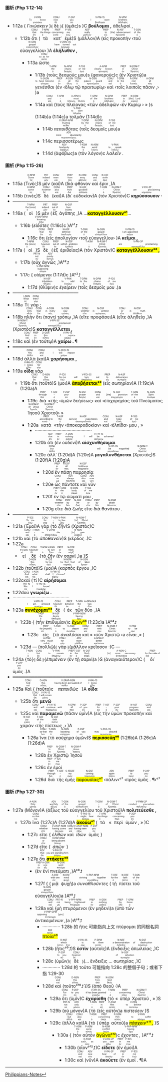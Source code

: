 #### 圖析 (Php 1:12-14)
- <rt>1:12a</rt> { <RUBY><ruby><ruby><em>Γινώσκειν</em><rt>γινώσκω</rt></ruby><rt>To know</rt></ruby><rt>V-PAN</rt></RUBY> }⦇ <RUBY><ruby><ruby>δὲ<rt>δέ</rt></ruby><rt>now</rt></ruby><rt>CONJ</rt></RUBY> ⦈{ (<RUBY><ruby><ruby>ὑμᾶς<rt>σύ</rt></ruby><rt>you</rt></ruby><rt>P-2AP</rt></RUBY>)s }C <RUBY><ruby><ruby><strong>βούλομαι ,</strong><rt>βούλομαι</rt></ruby><rt>I want</rt></ruby><rt>V-PNI-1S</rt></RUBY> <RUBY><ruby><ruby>ἀδελφοί ,<rt>ἀδελφός</rt></ruby><rt>brothers</rt></ruby><rt>N-VPM</rt></RUBY> 
	- <rt>1:12b</rt> <RUBY><ruby><ruby>ὅτι<rt>ὅτι</rt></ruby><rt>that</rt></ruby><rt>CONJ</rt></RUBY> (<RUBY><ruby><ruby>τὰ<rt>ὁ</rt></ruby><rt>the things</rt></ruby><rt>T-NPN</rt></RUBY> <RUBY><ruby><ruby>κατ᾽<rt>κατά</rt></ruby><rt>concerning</rt></ruby><rt>PREP</rt></RUBY> <RUBY><ruby><ruby>ἐμὲ<rt>ἐγώ</rt></ruby><rt>me</rt></ruby><rt>P-1AS</rt></RUBY>)S (<RUBY><ruby><ruby>μᾶλλον<rt>μᾶλλον</rt></ruby><rt>really</rt></ruby><rt>ADV</rt></RUBY>)A (<RUBY><ruby><ruby>εἰς<rt>εἰς</rt></ruby><rt>to</rt></ruby><rt>PREP</rt></RUBY> <RUBY><ruby><ruby>προκοπὴν<rt>προκοπή</rt></ruby><rt>[the] advancement</rt></ruby><rt>N-ASF</rt></RUBY> ‹<RUBY><ruby><ruby>τοῦ<rt>ὁ</rt></ruby><rt>of the</rt></ruby><rt>T-GSN</rt></RUBY> <RUBY><ruby><ruby>εὐαγγελίου<rt>εὐαγγέλιον</rt></ruby><rt>gospel</rt></ruby><rt>N-GSN</rt></RUBY>› )A <RUBY><ruby><ruby><strong>ἐλήλυθεν ,</strong><rt>ἔρχομαι</rt></ruby><rt>have turned out</rt></ruby><rt>V-2RAI-3S</rt></RUBY> 
		- <rt>1:13a</rt> <RUBY><ruby><ruby>ὥστε<rt>ὥστε</rt></ruby><rt>so as for</rt></ruby><rt>CONJ</rt></RUBY> 
			- <rt>1:13b</rt> (<RUBY><ruby><ruby>τοὺς<rt>ὁ</rt></ruby><rt>the</rt></ruby><rt>T-APM</rt></RUBY> <RUBY><ruby><ruby>δεσμούς<rt>δεσμός</rt></ruby><rt>chains</rt></ruby><rt>N-APM</rt></RUBY> <RUBY><ruby><ruby>μου<rt>ἐγώ</rt></ruby><rt>of me</rt></ruby><rt>P-1GS</rt></RUBY>)s (<RUBY><ruby><ruby>φανεροὺς<rt>φανερός</rt></ruby><rt>clearly known</rt></ruby><rt>A-APM</rt></RUBY>)c (<RUBY><ruby><ruby>ἐν<rt>ἐν</rt></ruby><rt>in</rt></ruby><rt>PREP</rt></RUBY> <RUBY><ruby><ruby>Χριστῷ<rt>Χριστός</rt></ruby><rt>Christ</rt></ruby><rt>N-DSM-T</rt></RUBY>)a <RUBY><ruby><ruby><em>γενέσθαι</em><rt>γίνομαι</rt></ruby><rt>to have become</rt></ruby><rt>V-2ADN</rt></RUBY> (<RUBY><ruby><ruby>ἐν<rt>ἐν</rt></ruby><rt>in</rt></ruby><rt>PREP</rt></RUBY> ‹<RUBY><ruby><ruby>ὅλῳ<rt>ὅλος</rt></ruby><rt>all</rt></ruby><rt>A-DSN</rt></RUBY> <RUBY><ruby><ruby>τῷ<rt>ὁ</rt></ruby><rt>the</rt></ruby><rt>T-DSN</rt></RUBY> <RUBY><ruby><ruby>πραιτωρίῳ<rt>πραιτώριον</rt></ruby><rt>palace guard</rt></ruby><rt>N-DSN</rt></RUBY>› <RUBY><ruby><ruby>καὶ<rt>καί</rt></ruby><rt>and</rt></ruby><rt>CONJ</rt></RUBY> ‹<RUBY><ruby><ruby>τοῖς<rt>ὁ</rt></ruby><rt>to the</rt></ruby><rt>T-DPM</rt></RUBY> <RUBY><ruby><ruby>λοιποῖς<rt>λοιπός</rt></ruby><rt>rest</rt></ruby><rt>A-DPM</rt></RUBY> <RUBY><ruby><ruby>πᾶσιν ,<rt>πᾶς</rt></ruby><rt>all</rt></ruby><rt>A-DPM</rt></RUBY>› )a
			- <rt>1:14a</rt> <RUBY><ruby><ruby>καὶ<rt>καί</rt></ruby><rt>and</rt></ruby><rt>CONJ</rt></RUBY> (<RUBY><ruby><ruby>τοὺς<rt>ὁ</rt></ruby><rt>-</rt></ruby><rt>T-APM</rt></RUBY> <RUBY><ruby><ruby>πλείονας<rt>πλείων, πλεῖον</rt></ruby><rt>most</rt></ruby><rt>A-APM-C</rt></RUBY> «<RUBY><ruby><ruby>τῶν<rt>ὁ</rt></ruby><rt>of the</rt></ruby><rt>T-GPM</rt></RUBY> <RUBY><ruby><ruby>ἀδελφῶν<rt>ἀδελφός</rt></ruby><rt>brothers</rt></ruby><rt>N-GPM</rt></RUBY> ‹<RUBY><ruby><ruby>ἐν<rt>ἐν</rt></ruby><rt>in</rt></ruby><rt>PREP</rt></RUBY> <RUBY><ruby><ruby>Κυρίῳ<rt>κύριος</rt></ruby><rt>[the] Lord</rt></ruby><rt>N-DSM</rt></RUBY> › » )s (<rt>1:14b</rt>)a (<rt>1:14c</rt>)a <RUBY><ruby><ruby><em>τολμᾶν</em><rt>τολμάω</rt></ruby><rt>to dare</rt></ruby><rt>V-PAN</rt></RUBY> (<rt>1:14d</rt>)c
				- <rt>1:14b</rt> <RUBY><ruby><ruby><em>πεποιθότας</em><rt>πείθω</rt></ruby><rt>trusting</rt></ruby><rt>V-2RAP-APM</rt></RUBY> (<RUBY><ruby><ruby>τοῖς<rt>ὁ</rt></ruby><rt>by the</rt></ruby><rt>T-DPM</rt></RUBY> <RUBY><ruby><ruby>δεσμοῖς<rt>δεσμός</rt></ruby><rt>chains</rt></ruby><rt>N-DPM</rt></RUBY> <RUBY><ruby><ruby>μου<rt>ἐγώ</rt></ruby><rt>of me</rt></ruby><rt>P-1GS</rt></RUBY>)a
				- <rt>1:14c</rt> <RUBY><ruby><ruby>περισσοτέρως<rt>περισσοτέρως</rt></ruby><rt>more abundantly</rt></ruby><rt>ADV</rt></RUBY>
				- <rt>1:14d</rt> (<RUBY><ruby><ruby>ἀφόβως<rt>ἀφόβως</rt></ruby><rt>fearlessly</rt></ruby><rt>ADV</rt></RUBY>)a (<RUBY><ruby><ruby>τὸν<rt>ὁ</rt></ruby><rt>the</rt></ruby><rt>T-ASM</rt></RUBY> <RUBY><ruby><ruby>λόγον<rt>λόγος</rt></ruby><rt>word</rt></ruby><rt>N-ASM</rt></RUBY>)c <RUBY><ruby><ruby><em>λαλεῖν .</em><rt>λαλέω</rt></ruby><rt>to speak</rt></ruby><rt>V-PAN</rt></RUBY>

#### 圖析 (Php 1:15-26)

- <rt>1:15a</rt> (<RUBY><ruby><ruby>Τινὲς<rt>τις</rt></ruby><rt>Some</rt></ruby><rt>X-NPM</rt></RUBY>)S <RUBY><ruby><ruby>μὲν<rt>μέν</rt></ruby><rt>indeed</rt></ruby><rt>PRT</rt></RUBY> (<RUBY><ruby><ruby>καὶ<rt>καί</rt></ruby><rt>even</rt></ruby><rt>CONJ</rt></RUBY>)A (<RUBY><ruby><ruby>διὰ<rt>διά</rt></ruby><rt>from</rt></ruby><rt>PREP</rt></RUBY> <RUBY><ruby><ruby>φθόνον<rt>φθόνος</rt></ruby><rt>envy</rt></ruby><rt>N-ASM</rt></RUBY> <RUBY><ruby><ruby>καὶ<rt>καί</rt></ruby><rt>and</rt></ruby><rt>CONJ</rt></RUBY> <RUBY><ruby><ruby>ἔριν ,<rt>ἔρις</rt></ruby><rt>strife</rt></ruby><rt>N-ASF</rt></RUBY>)A 
- <rt>1:15b</rt> (<RUBY><ruby><ruby>τινὲς<rt>τις</rt></ruby><rt>some</rt></ruby><rt>X-NPM</rt></RUBY>)S <RUBY><ruby><ruby>δὲ<rt>δέ</rt></ruby><rt>however</rt></ruby><rt>CONJ</rt></RUBY> (<RUBY><ruby><ruby>καὶ<rt>καί</rt></ruby><rt>also</rt></ruby><rt>CONJ</rt></RUBY>)A (<RUBY><ruby><ruby>δι᾽<rt>διά</rt></ruby><rt>from</rt></ruby><rt>PREP</rt></RUBY> <RUBY><ruby><ruby>εὐδοκίαν<rt>εὐδοκία</rt></ruby><rt>goodwill</rt></ruby><rt>N-ASF</rt></RUBY>)A (<RUBY><ruby><ruby>τὸν<rt>ὁ</rt></ruby><rt>-</rt></ruby><rt>T-ASM</rt></RUBY> <RUBY><ruby><ruby>Χριστὸν<rt>Χριστός</rt></ruby><rt>Christ</rt></ruby><rt>N-ASM-T</rt></RUBY>)C <RUBY><ruby><ruby><strong>κηρύσσουσιν ·</strong><rt>κηρύσσω</rt></ruby><rt>are proclaiming</rt></ruby><rt>V-PAI-3P</rt></RUBY> 
- ———————————————
- <rt>1:16a</rt> (<RUBY><ruby><ruby>οἱ<rt>ὁ</rt></ruby><rt>the [ones]</rt></ruby><rt>T-NPM</rt></RUBY>)S <RUBY><ruby><ruby>μὲν<rt>μέν</rt></ruby><rt>indeed</rt></ruby><rt>PRT</rt></RUBY> (<RUBY><ruby><ruby>ἐξ<rt>ἐκ</rt></ruby><rt>out of</rt></ruby><rt>PREP</rt></RUBY> <RUBY><ruby><ruby>ἀγάπης ,<rt>ἀγάπη</rt></ruby><rt>love</rt></ruby><rt>N-GSF</rt></RUBY>)A ...<mark>**καταγγέλλουσιν°¹**</mark>...
	- <rt>1:16b</rt> {<RUBY><ruby><ruby><em>εἰδότες</em><rt>εἴδω</rt></ruby><rt>knowing</rt></ruby><rt>V-RAP-NPM</rt></RUBY> (<rt>1:16c</rt>)c }A°¹⮥
		- <rt>1:16c</rt> <RUBY><ruby><ruby>ὅτι<rt>ὅτι</rt></ruby><rt>that</rt></ruby><rt>CONJ</rt></RUBY> (<RUBY><ruby><ruby>εἰς<rt>εἰς</rt></ruby><rt>for</rt></ruby><rt>PREP</rt></RUBY> <RUBY><ruby><ruby>ἀπολογίαν<rt>ἀπολογία</rt></ruby><rt>defense</rt></ruby><rt>N-ASF</rt></RUBY> ‹<RUBY><ruby><ruby>τοῦ<rt>ὁ</rt></ruby><rt>of the</rt></ruby><rt>T-GSN</rt></RUBY> <RUBY><ruby><ruby>εὐαγγελίου<rt>εὐαγγέλιον</rt></ruby><rt>gospel</rt></ruby><rt>N-GSN</rt></RUBY>› )A <RUBY><ruby><ruby><strong>κεῖμαι ,</strong><rt>κεῖμαι</rt></ruby><rt>I am appointed</rt></ruby><rt>V-PNI-1S</rt></RUBY> 
- <rt>1:17a</rt> (<RUBY><ruby><ruby>οἱ<rt>ὁ</rt></ruby><rt>the [ones]</rt></ruby><rt>T-NPM</rt></RUBY>)S <RUBY><ruby><ruby>δὲ<rt>δέ</rt></ruby><rt>however</rt></ruby><rt>CONJ</rt></RUBY> (<RUBY><ruby><ruby>ἐξ<rt>ἐκ</rt></ruby><rt>out of</rt></ruby><rt>PREP</rt></RUBY> <RUBY><ruby><ruby>ἐριθείας<rt>ἐριθεία</rt></ruby><rt>selfish ambition</rt></ruby><rt>N-GSF</rt></RUBY>)A (<RUBY><ruby><ruby>τὸν<rt>ὁ</rt></ruby><rt>-</rt></ruby><rt>T-ASM</rt></RUBY> <RUBY><ruby><ruby>Χριστὸν<rt>Χριστός</rt></ruby><rt>Christ</rt></ruby><rt>N-ASM-T</rt></RUBY>)C <RUBY><ruby><ruby><mark><strong>καταγγέλλουσιν°² ,</strong></mark><rt>καταγγέλλω</rt></ruby><rt>are proclaiming</rt></ruby><rt>V-PAI-3P</rt></RUBY> 
	- <rt>1:17b</rt> (<RUBY><ruby><ruby>οὐχ<rt>οὐ</rt></ruby><rt>not</rt></ruby><rt>PRT-N</rt></RUBY> <RUBY><ruby><ruby>ἁγνῶς ,<rt>ἁγνῶς</rt></ruby><rt>purely</rt></ruby><rt>ADV</rt></RUBY>)A°²⮥
	- <rt>1:17c</rt> { <RUBY><ruby><ruby><em>οἰόμενοι</em><rt>οἴομαι</rt></ruby><rt>supposing</rt></ruby><rt>V-PNP-NPM</rt></RUBY> (<rt>1:17d</rt>)c }A°²⮥
		- <rt>1:17d</rt> (<RUBY><ruby><ruby>θλῖψιν<rt>θλῖψις</rt></ruby><rt>tribulation</rt></ruby><rt>N-ASF</rt></RUBY>)c <RUBY><ruby><ruby><em>ἐγείρειν</em><rt>ἐγείρω</rt></ruby><rt>to add</rt></ruby><rt>V-PAN</rt></RUBY> (<RUBY><ruby><ruby>τοῖς<rt>ὁ</rt></ruby><rt>to the</rt></ruby><rt>T-DPM</rt></RUBY> <RUBY><ruby><ruby>δεσμοῖς<rt>δεσμός</rt></ruby><rt>chains</rt></ruby><rt>N-DPM</rt></RUBY> <RUBY><ruby><ruby>μου .<rt>ἐγώ</rt></ruby><rt>of me</rt></ruby><rt>P-1GS</rt></RUBY>)a
- ———————————————
- <rt>1:18a</rt> <RUBY><ruby><ruby>Τί<rt>τίς</rt></ruby><rt>What</rt></ruby><rt>I-NSN</rt></RUBY> <RUBY><ruby><ruby>γάρ ;<rt>γάρ</rt></ruby><rt>then?</rt></ruby><rt>CONJ</rt></RUBY> 
- <rt>1:18b</rt> <RUBY><ruby><ruby>πλὴν<rt>πλήν</rt></ruby><rt>Only</rt></ruby><rt>CONJ</rt></RUBY> <RUBY><ruby><ruby>ὅτι<rt>ὅτι</rt></ruby><rt>that</rt></ruby><rt>CONJ</rt></RUBY> (<RUBY><ruby><ruby>παντὶ<rt>πᾶς</rt></ruby><rt>in every</rt></ruby><rt>A-DSM</rt></RUBY> <RUBY><ruby><ruby>τρόπῳ ,<rt>τρόπος</rt></ruby><rt>way</rt></ruby><rt>N-DSM</rt></RUBY>)A (<RUBY><ruby><ruby>εἴτε<rt>εἴτε</rt></ruby><rt>whether</rt></ruby><rt>CONJ</rt></RUBY> <RUBY><ruby><ruby>προφάσει<rt>πρόφασις</rt></ruby><rt>in pretext</rt></ruby><rt>N-DSF</rt></RUBY>)A (<RUBY><ruby><ruby>εἴτε<rt>εἴτε</rt></ruby><rt>or</rt></ruby><rt>CONJ</rt></RUBY> <RUBY><ruby><ruby>ἀληθείᾳ ,<rt>ἀλήθεια</rt></ruby><rt>in truth</rt></ruby><rt>N-DSF</rt></RUBY>)A (<RUBY><ruby><ruby>Χριστὸς<rt>Χριστός</rt></ruby><rt>Christ</rt></ruby><rt>N-NSM-T</rt></RUBY>)S <RUBY><ruby><ruby><strong>καταγγέλλεται ,</strong><rt>καταγγέλλω</rt></ruby><rt>is proclaimed</rt></ruby><rt>V-PPI-3S</rt></RUBY> 
- <rt>1:18c</rt> <RUBY><ruby><ruby>καὶ<rt>καί</rt></ruby><rt>And</rt></ruby><rt>CONJ</rt></RUBY> (<RUBY><ruby><ruby>ἐν<rt>ἐν</rt></ruby><rt>in</rt></ruby><rt>PREP</rt></RUBY> <RUBY><ruby><ruby>τούτῳ<rt>οὗτος</rt></ruby><rt>this</rt></ruby><rt>D-DSN</rt></RUBY>)A <RUBY><ruby><ruby><strong>χαίρω . ¶</strong><rt>χαίρω</rt></ruby><rt>I rejoice</rt></ruby><rt>V-PAI-1S</rt></RUBY>
- ═════════════════════════════
- <rt>1:18d</rt> <RUBY><ruby><ruby>ἀλλὰ<rt>ἀλλά</rt></ruby><rt>Yes</rt></ruby><rt>CONJ</rt></RUBY> (<RUBY><ruby><ruby>καὶ<rt>καί</rt></ruby><rt>and</rt></ruby><rt>CONJ</rt></RUBY>)A <RUBY><ruby><ruby><strong>χαρήσομαι ,</strong><rt>χαίρω</rt></ruby><rt>I will rejoice</rt></ruby><rt>V-2FOI-1S</rt></RUBY> 
- <rt>1:19a</rt> <RUBY><ruby><ruby><strong>οἶδα</strong><rt>εἴδω</rt></ruby><rt>I know</rt></ruby><rt>V-RAI-1S</rt></RUBY> <RUBY><ruby><ruby>γὰρ<rt>γάρ</rt></ruby><rt>for</rt></ruby><rt>CONJ</rt></RUBY> 
	- <rt>1:19b</rt> <RUBY><ruby><ruby>ὅτι<rt>ὅτι</rt></ruby><rt>that</rt></ruby><rt>CONJ</rt></RUBY> (<RUBY><ruby><ruby>τοῦτό<rt>οὗτος</rt></ruby><rt>this</rt></ruby><rt>D-NSN</rt></RUBY>)S (<RUBY><ruby><ruby>μοι<rt>ἐγώ</rt></ruby><rt>for me</rt></ruby><rt>P-1DS</rt></RUBY>)A <RUBY><ruby><ruby><mark><strong>ἀποβήσεται°³</strong></mark><rt>ἀποβαίνω</rt></ruby><rt>will turn out</rt></ruby><rt>V-FDI-3S</rt></RUBY> (<RUBY><ruby><ruby>εἰς<rt>εἰς</rt></ruby><rt>to</rt></ruby><rt>PREP</rt></RUBY> <RUBY><ruby><ruby>σωτηρίαν<rt>σωτηρία</rt></ruby><rt>deliverance</rt></ruby><rt>N-ASF</rt></RUBY>)A (<rt>1:19c</rt>)A (<rt>1:20a</rt>)A
		- <rt>1:19c</rt> <RUBY><ruby><ruby>διὰ<rt>διά</rt></ruby><rt>through</rt></ruby><rt>PREP</rt></RUBY> «<RUBY><ruby><ruby>τῆς<rt>ὁ</rt></ruby><rt>-</rt></ruby><rt>T-GSF</rt></RUBY> ‹<RUBY><ruby><ruby>ὑμῶν<rt>σύ</rt></ruby><rt>your</rt></ruby><rt>P-2GP</rt></RUBY> <RUBY><ruby><ruby>δεήσεως<rt>δέησις</rt></ruby><rt>prayer</rt></ruby><rt>N-GSF</rt></RUBY>› <RUBY><ruby><ruby>καὶ<rt>καί</rt></ruby><rt>and</rt></ruby><rt>CONJ</rt></RUBY> ‹<RUBY><ruby><ruby>ἐπιχορηγίας<rt>ἐπιχορηγία</rt></ruby><rt>[the] provision</rt></ruby><rt>N-GSF</rt></RUBY> <RUBY><ruby><ruby>τοῦ<rt>ὁ</rt></ruby><rt>of the</rt></ruby><rt>T-GSN</rt></RUBY> <RUBY><ruby><ruby>Πνεύματος<rt>πνεῦμα</rt></ruby><rt>Spirit</rt></ruby><rt>N-GSN</rt></RUBY> <RUBY><ruby><ruby>Ἰησοῦ<rt>Ἰησοῦς</rt></ruby><rt>of Jesus</rt></ruby><rt>N-GSM-P</rt></RUBY> <RUBY><ruby><ruby>Χριστοῦ<rt>Χριστός</rt></ruby><rt>Christ</rt></ruby><rt>N-GSM-T</rt></RUBY>› »
		- <rt>1:20a</rt> <RUBY><ruby><ruby>κατὰ<rt>κατά</rt></ruby><rt>according to</rt></ruby><rt>PREP</rt></RUBY> «<RUBY><ruby><ruby>τὴν<rt>ὁ</rt></ruby><rt>the</rt></ruby><rt>T-ASF</rt></RUBY> ‹<RUBY><ruby><ruby>ἀποκαραδοκίαν<rt>ἀποκαραδοκία</rt></ruby><rt>earnest expectation</rt></ruby><rt>N-ASF</rt></RUBY>› <RUBY><ruby><ruby>καὶ<rt>καί</rt></ruby><rt>and</rt></ruby><rt>CONJ</rt></RUBY> ‹<RUBY><ruby><ruby>ἐλπίδα<rt>ἐλπίς</rt></ruby><rt>hope</rt></ruby><rt>N-ASF</rt></RUBY>› <RUBY><ruby><ruby>μου ,<rt>ἐγώ</rt></ruby><rt>of me</rt></ruby><rt>P-1GS</rt></RUBY> »
			- ·············································
			- <rt>1:20b</rt> <RUBY><ruby><ruby>ὅτι<rt>ὅτι</rt></ruby><rt>that</rt></ruby><rt>ADV</rt></RUBY> (<RUBY><ruby><ruby>ἐν<rt>ἐν</rt></ruby><rt>in</rt></ruby><rt>PREP</rt></RUBY> <RUBY><ruby><ruby>οὐδενὶ<rt>οὐδείς</rt></ruby><rt>nothing</rt></ruby><rt>A-DSN</rt></RUBY>)A <RUBY><ruby><ruby><strong>αἰσχυνθήσομαι</strong><rt>αἰσχύνω</rt></ruby><rt>I will be ashamed</rt></ruby><rt>V-FPI-1S</rt></RUBY>
			- <rt>1:20c</rt> <RUBY><ruby><ruby>ἀλλ᾽<rt>ἀλλά</rt></ruby><rt>but</rt></ruby><rt>CONJ</rt></RUBY> (<rt>1:20d</rt>)A (<rt>1:20e</rt>)A <RUBY><ruby><ruby><strong>μεγαλυνθήσεται</strong><rt>μεγαλύνω</rt></ruby><rt>will be magnified</rt></ruby><rt>V-FPI-3S</rt></RUBY> (<RUBY><ruby><ruby>Χριστὸς<rt>Χριστός</rt></ruby><rt>Christ</rt></ruby><rt>N-NSM-T</rt></RUBY>)S (<rt>1:20f</rt>)A (<rt>1:20g</rt>)A
				- <rt>1:20d</rt> <RUBY><ruby><ruby>ἐν<rt>ἐν</rt></ruby><rt>in</rt></ruby><rt>PREP</rt></RUBY> <RUBY><ruby><ruby>πάσῃ<rt>πᾶς</rt></ruby><rt>all</rt></ruby><rt>A-DSF</rt></RUBY> <RUBY><ruby><ruby>παρρησίᾳ<rt>παρρησία</rt></ruby><rt>boldness</rt></ruby><rt>N-DSF</rt></RUBY>
				- <rt>1:20e</rt> <RUBY><ruby><ruby>ὡς<rt>ὡς</rt></ruby><rt>as</rt></ruby><rt>CONJ</rt></RUBY> <RUBY><ruby><ruby>πάντοτε<rt>πάντοτε</rt></ruby><rt>always</rt></ruby><rt>ADV</rt></RUBY> <RUBY><ruby><ruby>καὶ<rt>καί</rt></ruby><rt>also</rt></ruby><rt>CONJ</rt></RUBY> <RUBY><ruby><ruby>νῦν<rt>νῦν</rt></ruby><rt>now</rt></ruby><rt>ADV</rt></RUBY>
				- <rt>1:20f</rt> <RUBY><ruby><ruby>ἐν<rt>ἐν</rt></ruby><rt>in</rt></ruby><rt>PREP</rt></RUBY> <RUBY><ruby><ruby>τῷ<rt>ὁ</rt></ruby><rt>the</rt></ruby><rt>T-DSN</rt></RUBY> <RUBY><ruby><ruby>σώματί<rt>σῶμα</rt></ruby><rt>body</rt></ruby><rt>N-DSN</rt></RUBY> <RUBY><ruby><ruby>μου ,<rt>ἐγώ</rt></ruby><rt>of me</rt></ruby><rt>P-1GS</rt></RUBY>
				- <rt>1:20g</rt> <RUBY><ruby><ruby>εἴτε<rt>εἴτε</rt></ruby><rt>whether</rt></ruby><rt>CONJ</rt></RUBY> <RUBY><ruby><ruby>διὰ<rt>διά</rt></ruby><rt>by</rt></ruby><rt>PREP</rt></RUBY> <RUBY><ruby><ruby>ζωῆς<rt>ζωή</rt></ruby><rt>life</rt></ruby><rt>N-GSF</rt></RUBY> <RUBY><ruby><ruby>εἴτε<rt>εἴτε</rt></ruby><rt>or</rt></ruby><rt>CONJ</rt></RUBY> <RUBY><ruby><ruby>διὰ<rt>διά</rt></ruby><rt>by</rt></ruby><rt>PREP</rt></RUBY> <RUBY><ruby><ruby>θανάτου .<rt>θάνατος</rt></ruby><rt>death</rt></ruby><rt>N-GSM</rt></RUBY>
- ———————————————
- <rt>1:21a</rt> (<RUBY><ruby><ruby>Ἐμοὶ<rt>ἐγώ</rt></ruby><rt>To me</rt></ruby><rt>P-1DS</rt></RUBY>)A <RUBY><ruby><ruby>γὰρ<rt>γάρ</rt></ruby><rt>for</rt></ruby><rt>CONJ</rt></RUBY> (<RUBY><ruby><ruby>τὸ<rt>ὁ</rt></ruby><rt>-</rt></ruby><rt>T-NSN</rt></RUBY> <RUBY><ruby><ruby><em>ζῆν</em><rt>ζάω</rt></ruby><rt>to live</rt></ruby><rt>V-PAN</rt></RUBY>)S  (<RUBY><ruby><ruby>Χριστὸς<rt>Χριστός</rt></ruby><rt>[is] Christ</rt></ruby><rt>N-NSM-T</rt></RUBY>)C
- <rt>1:21b</rt> <RUBY><ruby><ruby>καὶ<rt>καί</rt></ruby><rt>and</rt></ruby><rt>CONJ</rt></RUBY> (<RUBY><ruby><ruby>τὸ<rt>ὁ</rt></ruby><rt>-</rt></ruby><rt>T-NSN</rt></RUBY> <RUBY><ruby><ruby><em>ἀποθανεῖν</em><rt>ἀποθνήσκω</rt></ruby><rt>to die</rt></ruby><rt>V-2AAN</rt></RUBY>)S  (<RUBY><ruby><ruby>κέρδος .<rt>κέρδος</rt></ruby><rt>[is] gain</rt></ruby><rt>N-NSN</rt></RUBY>)C 
- <rt>1:22a</rt> 
	- <RUBY><ruby><ruby>εἰ<rt>εἰ</rt></ruby><rt>If [I am]</rt></ruby><rt>CONJ</rt></RUBY> <RUBY><ruby><ruby>δὲ<rt>δέ</rt></ruby><rt>however</rt></ruby><rt>CONJ</rt></RUBY> {<RUBY><ruby><ruby>τὸ<rt>ὁ</rt></ruby><rt>-</rt></ruby><rt>T-NSN</rt></RUBY> <RUBY><ruby><ruby><em>ζῆν</em><rt>ζάω</rt></ruby><rt>to live</rt></ruby><rt>V-PAN</rt></RUBY> (<RUBY><ruby><ruby>ἐν<rt>ἐν</rt></ruby><rt>in</rt></ruby><rt>PREP</rt></RUBY> <RUBY><ruby><ruby>σαρκί ,<rt>σάρξ</rt></ruby><rt>flesh</rt></ruby><rt>N-DSF</rt></RUBY>)a }S
- <rt>1:22b</rt> (<RUBY><ruby><ruby>τοῦτό<rt>οὗτος</rt></ruby><rt>this</rt></ruby><rt>D-NSN</rt></RUBY>)S (<RUBY><ruby><ruby>μοι<rt>ἐγώ</rt></ruby><rt>for me</rt></ruby><rt>P-1DS</rt></RUBY>)A  (<RUBY><ruby><ruby>καρπὸς<rt>καρπός</rt></ruby><rt>[is the] fruit</rt></ruby><rt>N-NSM</rt></RUBY> <RUBY><ruby><ruby>ἔργου ,<rt>ἔργον</rt></ruby><rt>of labor</rt></ruby><rt>N-GSN</rt></RUBY>)C
- <rt>1:22c</rt><RUBY><ruby><ruby>καὶ<rt>καί</rt></ruby><rt>And</rt></ruby><rt>CONJ</rt></RUBY> (<RUBY><ruby><ruby>τί<rt>τίς</rt></ruby><rt>what</rt></ruby><rt>I-ASN</rt></RUBY>)C <RUBY><ruby><ruby><strong>αἱρήσομαι</strong><rt>αἱρέω</rt></ruby><rt>shall I choose?</rt></ruby><rt>V-FMI-1S</rt></RUBY> 
- <rt>1:22d</rt><RUBY><ruby><ruby>οὐ<rt>οὐ</rt></ruby><rt>Not</rt></ruby><rt>PRT-N</rt></RUBY> <RUBY><ruby><ruby><strong>γνωρίζω .</strong><rt>γνωρίζω</rt></ruby><rt>I know!</rt></ruby><rt>V-PAI-1S</rt></RUBY> 
- ·············································
- <rt>1:23a</rt> <RUBY><ruby><ruby><mark><strong>συνέχομαι°⁴</strong></mark><rt>συνέχω</rt></ruby><rt>I am pressed</rt></ruby><rt>V-PPI-1S</rt></RUBY> <RUBY><ruby><ruby>δὲ<rt>δέ</rt></ruby><rt>however</rt></ruby><rt>CONJ</rt></RUBY> (<RUBY><ruby><ruby>ἐκ<rt>ἐκ</rt></ruby><rt>between</rt></ruby><rt>PREP</rt></RUBY> <RUBY><ruby><ruby>τῶν<rt>ὁ</rt></ruby><rt>the</rt></ruby><rt>T-GPN</rt></RUBY> <RUBY><ruby><ruby>δύο ,<rt>δύο</rt></ruby><rt>two</rt></ruby><rt>A-GPN-NUI</rt></RUBY>)A 
	- <rt>1:23b</rt> { (<RUBY><ruby><ruby>τὴν<rt>ὁ</rt></ruby><rt>the</rt></ruby><rt>T-ASF</rt></RUBY> <RUBY><ruby><ruby>ἐπιθυμίαν<rt>ἐπιθυμία</rt></ruby><rt>desire</rt></ruby><rt>N-ASF</rt></RUBY>)c <RUBY><ruby><ruby><mark><em>ἔχων°⁵</em></mark><rt>ἔχω</rt></ruby><rt>having</rt></ruby><rt>V-PAP-NSM</rt></RUBY> (<rt>1:23c</rt>)a }A°⁴⮥
		- <rt>1:23c</rt> <RUBY><ruby><ruby>εἰς<rt>εἰς</rt></ruby><rt>for [myself]</rt></ruby><rt>PREP</rt></RUBY> (<RUBY><ruby><ruby>τὸ<rt>ὁ</rt></ruby><rt>-</rt></ruby><rt>T-ASN</rt></RUBY> <RUBY><ruby><ruby><em>ἀναλῦσαι</em><rt>ἀναλύω</rt></ruby><rt>to depart</rt></ruby><rt>V-AAN</rt></RUBY> <RUBY><ruby><ruby>καὶ<rt>καί</rt></ruby><rt>and</rt></ruby><rt>CONJ</rt></RUBY> « ‹<RUBY><ruby><ruby>σὺν<rt>σύν</rt></ruby><rt>with</rt></ruby><rt>PREP</rt></RUBY> <RUBY><ruby><ruby>Χριστῷ<rt>Χριστός</rt></ruby><rt>Christ</rt></ruby><rt>N-DSM-T</rt></RUBY> ›a <RUBY><ruby><ruby><em>εἶναι ,</em><rt>εἰμί</rt></ruby><rt>to be</rt></ruby><rt>V-PAN</rt></RUBY>» )
	- <rt>1:23d</rt> — (<RUBY><ruby><ruby>πολλῷ<rt>πολύς</rt></ruby><rt>very much</rt></ruby><rt>A-DSN</rt></RUBY>)⦇ <RUBY><ruby><ruby>γὰρ<rt>γάρ</rt></ruby><rt>for</rt></ruby><rt>CONJ</rt></RUBY> ⦈(<RUBY><ruby><ruby>μᾶλλον<rt>μᾶλλον</rt></ruby><rt>more</rt></ruby><rt>ADV</rt></RUBY> <RUBY><ruby><ruby>κρεῖσσον ·<rt>κρείσσων</rt></ruby><rt>better</rt></ruby><rt>A-NSN-C</rt></RUBY>)C —
- <rt>1:24a</rt> {<RUBY><ruby><ruby>τὸ<rt>ὁ</rt></ruby><rt>-</rt></ruby><rt>T-NSN</rt></RUBY>}⦇ <RUBY><ruby><ruby>δὲ<rt>δέ</rt></ruby><rt>but</rt></ruby><rt>CONJ</rt></RUBY> ⦈{<RUBY><ruby><ruby><em>ἐπιμένειν</em><rt>ἐπιμένω</rt></ruby><rt>to remain</rt></ruby><rt>V-PAN</rt></RUBY> (<RUBY><ruby><ruby>ἐν<rt>ἐν</rt></ruby><rt>in</rt></ruby><rt>PREP</rt></RUBY> <RUBY><ruby><ruby>τῇ<rt>ὁ</rt></ruby><rt>the</rt></ruby><rt>T-DSF</rt></RUBY> <RUBY><ruby><ruby>σαρκὶ<rt>σάρξ</rt></ruby><rt>flesh</rt></ruby><rt>N-DSF</rt></RUBY>)a }S (<RUBY><ruby><ruby>ἀναγκαιότερον<rt>ἀναγκαῖος</rt></ruby><rt>[is] more necessary</rt></ruby><rt>A-NSN-C</rt></RUBY>)C (<RUBY><ruby><ruby>δι᾽<rt>διά</rt></ruby><rt>for the sake of</rt></ruby><rt>PREP</rt></RUBY> <RUBY><ruby><ruby>ὑμᾶς .<rt>σύ</rt></ruby><rt>you</rt></ruby><rt>P-2AP</rt></RUBY>)A
- ═════════════════════════════ 
- <rt>1:25a</rt> <RUBY><ruby><ruby>Καὶ<rt>καί</rt></ruby><rt>And</rt></ruby><rt>CONJ</rt></RUBY> { (<RUBY><ruby><ruby>τοῦτο<rt>οὗτος</rt></ruby><rt>this</rt></ruby><rt>D-ASN</rt></RUBY>)c  <RUBY><ruby><ruby><em>πεποιθὼς</em><rt>πείθω</rt></ruby><rt>having been persuaded of</rt></ruby><rt>V-2RAP-NSM</rt></RUBY>}A <RUBY><ruby><ruby><strong>οἶδα</strong><rt>εἴδω</rt></ruby><rt>I know</rt></ruby><rt>V-RAI-1S</rt></RUBY> 
	- <rt>1:25b</rt> <RUBY><ruby><ruby>ὅτι<rt>ὅτι</rt></ruby><rt>that</rt></ruby><rt>CONJ</rt></RUBY> <RUBY><ruby><ruby><strong>μενῶ</strong><rt>μένω</rt></ruby><rt>I will remain</rt></ruby><rt>V-FAI-1S</rt></RUBY> 
	- <rt>1:25c</rt> <RUBY><ruby><ruby>καὶ<rt>καί</rt></ruby><rt>and</rt></ruby><rt>CONJ</rt></RUBY> <RUBY><ruby><ruby><strong>παραμενῶ</strong><rt>παραμένω</rt></ruby><rt>will continue with</rt></ruby><rt>V-FAI-1S</rt></RUBY> (<RUBY><ruby><ruby>πᾶσιν<rt>πᾶς</rt></ruby><rt>all</rt></ruby><rt>A-DPM</rt></RUBY> <RUBY><ruby><ruby>ὑμῖν<rt>σύ</rt></ruby><rt>of you</rt></ruby><rt>P-2DP</rt></RUBY>)A (<RUBY><ruby><ruby>εἰς<rt>εἰς</rt></ruby><rt>for</rt></ruby><rt>PREP</rt></RUBY> <RUBY><ruby><ruby>τὴν<rt>ὁ</rt></ruby><rt>-</rt></ruby><rt>T-ASF</rt></RUBY> <RUBY><ruby><ruby>ὑμῶν<rt>σύ</rt></ruby><rt>your</rt></ruby><rt>P-2GP</rt></RUBY> <RUBY><ruby><ruby>προκοπὴν<rt>προκοπή</rt></ruby><rt>progress</rt></ruby><rt>N-ASF</rt></RUBY> <RUBY><ruby><ruby>καὶ<rt>καί</rt></ruby><rt>and</rt></ruby><rt>CONJ</rt></RUBY> <RUBY><ruby><ruby>χαρὰν<rt>χαρά</rt></ruby><rt>joy</rt></ruby><rt>N-ASF</rt></RUBY> ‹<RUBY><ruby><ruby>τῆς<rt>ὁ</rt></ruby><rt>of the</rt></ruby><rt>T-GSF</rt></RUBY> <RUBY><ruby><ruby>πίστεως ,<rt>πίστις</rt></ruby><rt>faith</rt></ruby><rt>N-GSF</rt></RUBY>› )A
		- <rt>1:26a</rt> <RUBY><ruby><ruby>ἵνα<rt>ἵνα</rt></ruby><rt>so that</rt></ruby><rt>CONJ</rt></RUBY> (<RUBY><ruby><ruby>τὸ<rt>ὁ</rt></ruby><rt>the</rt></ruby><rt>T-NSN</rt></RUBY> <RUBY><ruby><ruby>καύχημα<rt>καύχημα</rt></ruby><rt>boasting</rt></ruby><rt>N-NSN</rt></RUBY> <RUBY><ruby><ruby>ὑμῶν<rt>σύ</rt></ruby><rt>of you</rt></ruby><rt>P-2GP</rt></RUBY>)S <RUBY><ruby><ruby><mark><strong>περισσεύῃ°⁶</strong></mark><rt>περισσεύω</rt></ruby><rt>may abound</rt></ruby><rt>V-PAS-3S</rt></RUBY> (<rt>1:26b</rt>)A (<rt>1:26c</rt>)A (<rt>1:26d</rt>)A
			- <rt>1:26b</rt> <RUBY><ruby><ruby>ἐν<rt>ἐν</rt></ruby><rt>to</rt></ruby><rt>PREP</rt></RUBY> <RUBY><ruby><ruby>Χριστῷ<rt>Χριστός</rt></ruby><rt>Christ</rt></ruby><rt>N-DSM-T</rt></RUBY> <RUBY><ruby><ruby>Ἰησοῦ<rt>Ἰησοῦς</rt></ruby><rt>Jesus</rt></ruby><rt>N-DSM-P</rt></RUBY>
			- <rt>1:26c</rt> <RUBY><ruby><ruby>ἐν<rt>ἐν</rt></ruby><rt>in</rt></ruby><rt>PREP</rt></RUBY> <RUBY><ruby><ruby>ἐμοὶ<rt>ἐγώ</rt></ruby><rt>me</rt></ruby><rt>P-1DS</rt></RUBY>
			- <rt>1:26d</rt> <RUBY><ruby><ruby>διὰ<rt>διά</rt></ruby><rt>through</rt></ruby><rt>PREP</rt></RUBY> <RUBY><ruby><ruby>τῆς<rt>ὁ</rt></ruby><rt>-</rt></ruby><rt>T-GSF</rt></RUBY> <RUBY><ruby><ruby>ἐμῆς<rt>ἐμός</rt></ruby><rt>my</rt></ruby><rt>S-1SGSF</rt></RUBY> <RUBY><ruby><ruby><mark>παρουσίας°⁷</mark><rt>παρουσία</rt></ruby><rt>coming</rt></ruby><rt>N-GSF</rt></RUBY> ‹<RUBY><ruby><ruby>πάλιν<rt>πάλιν</rt></ruby><rt>again</rt></ruby><rt>ADV</rt></RUBY>›°⁷ ‹<RUBY><ruby><ruby>πρὸς<rt>πρός</rt></ruby><rt>to</rt></ruby><rt>PREP</rt></RUBY> <RUBY><ruby><ruby>ὑμᾶς . ¶<rt>σύ</rt></ruby><rt>you</rt></ruby><rt>P-2AP</rt></RUBY>›°⁷

#### 圖析 (Php 1:27-30)
- <rt>1:27a</rt> (<RUBY><ruby><ruby>Μόνον<rt>μόνος</rt></ruby><rt>Only</rt></ruby><rt>A-ASN</rt></RUBY>)A (<RUBY><ruby><ruby>ἀξίως<rt>ἀξίως</rt></ruby><rt>worthily</rt></ruby><rt>ADV</rt></RUBY> <RUBY><ruby><ruby>τοῦ<rt>ὁ</rt></ruby><rt>of the</rt></ruby><rt>T-GSN</rt></RUBY> <RUBY><ruby><ruby>εὐαγγελίου<rt>εὐαγγέλιον</rt></ruby><rt>gospel</rt></ruby><rt>N-GSN</rt></RUBY> <RUBY><ruby><ruby>τοῦ<rt>ὁ</rt></ruby><rt>-</rt></ruby><rt>T-GSM</rt></RUBY> <RUBY><ruby><ruby>Χριστοῦ<rt>Χριστός</rt></ruby><rt>of Christ</rt></ruby><rt>N-GSM-T</rt></RUBY>)A <RUBY><ruby><ruby><strong>πολιτεύεσθε ,</strong><rt>πολιτεύω</rt></ruby><rt>conduct yourselves</rt></ruby><rt>V-PNM-2P</rt></RUBY> 
	- <rt>1:27b</rt> <RUBY><ruby><ruby>ἵνα<rt>ἵνα</rt></ruby><rt>so that</rt></ruby><rt>CONJ</rt></RUBY> (<rt>1:27c</rt>)A (<rt>1:27d</rt>)A <RUBY><ruby><ruby><mark><strong>ἀκούω°¹</strong></mark><rt>ἀκούω</rt></ruby><rt>I might hear</rt></ruby><rt>V-PAS-1S</rt></RUBY> (<RUBY><ruby><ruby>τὰ<rt>ὁ</rt></ruby><rt>the things</rt></ruby><rt>T-APN</rt></RUBY> « <RUBY><ruby><ruby>περὶ<rt>περί</rt></ruby><rt>concerning</rt></ruby><rt>PREP</rt></RUBY> <RUBY><ruby><ruby>ὑμῶν ,<rt>σύ</rt></ruby><rt>you</rt></ruby><rt>P-2GP</rt></RUBY> » )C
		- <rt>1:27c</rt> <RUBY><ruby><ruby>εἴτε<rt>εἴτε</rt></ruby><rt>whether</rt></ruby><rt>CONJ</rt></RUBY> { <RUBY><ruby><ruby><em>ἐλθὼν</em><rt>ἔρχομαι</rt></ruby><rt>having come</rt></ruby><rt>V-2AAP-NSM</rt></RUBY> <RUBY><ruby><ruby>καὶ<rt>καί</rt></ruby><rt>and</rt></ruby><rt>CONJ</rt></RUBY> <RUBY><ruby><ruby><em>ἰδὼν</em><rt>εἴδω</rt></ruby><rt>having seen</rt></ruby><rt>V-2AAP-NSM</rt></RUBY> <RUBY><ruby><ruby>ὑμᾶς<rt>σύ</rt></ruby><rt>you</rt></ruby><rt>P-2AP</rt></RUBY> }
		- <rt>1:27d</rt> <RUBY><ruby><ruby>εἴτε<rt>εἴτε</rt></ruby><rt>or</rt></ruby><rt>CONJ</rt></RUBY> { <RUBY><ruby><ruby><em>ἀπὼν</em><rt>ἄπειμι</rt></ruby><rt>being absent</rt></ruby><rt>V-PAP-NSM</rt></RUBY> }
		- <rt>1:27e</rt> <RUBY><ruby><ruby>ὅτι<rt>ὅτι</rt></ruby><rt>that</rt></ruby><rt>ADV</rt></RUBY> <RUBY><ruby><ruby><mark><strong>στήκετε°⁸</strong></mark><rt>στήκω</rt></ruby><rt>you are standing firm</rt></ruby><rt>V-PAI-2P</rt></RUBY> 
			- (<RUBY><ruby><ruby>ἐν<rt>ἐν</rt></ruby><rt>in</rt></ruby><rt>PREP</rt></RUBY> <RUBY><ruby><ruby>ἑνὶ<rt>εἷς</rt></ruby><rt>one</rt></ruby><rt>A-DSN</rt></RUBY> <RUBY><ruby><ruby>πνεύματι ,<rt>πνεῦμα</rt></ruby><rt>spirit</rt></ruby><rt>N-DSN</rt></RUBY>)A°⁸⮥ 
			- <rt>1:27f</rt> { (<RUBY><ruby><ruby>μιᾷ<rt>εἷς</rt></ruby><rt>with one</rt></ruby><rt>A-DSF</rt></RUBY> <RUBY><ruby><ruby>ψυχῇ<rt>ψυχή</rt></ruby><rt>mind</rt></ruby><rt>N-DSF</rt></RUBY>)a <RUBY><ruby><ruby><em>συναθλοῦντες</em><rt>συναθλέω</rt></ruby><rt>striving together</rt></ruby><rt>V-PAP-NPM</rt></RUBY> (<RUBY><ruby><ruby>τῇ<rt>ὁ</rt></ruby><rt>for the</rt></ruby><rt>T-DSF</rt></RUBY> <RUBY><ruby><ruby>πίστει<rt>πίστις</rt></ruby><rt>faith</rt></ruby><rt>N-DSF</rt></RUBY> <RUBY><ruby><ruby>τοῦ<rt>ὁ</rt></ruby><rt>of the</rt></ruby><rt>T-GSN</rt></RUBY> <RUBY><ruby><ruby>εὐαγγελίου<rt>εὐαγγέλιον</rt></ruby><rt>gospel</rt></ruby><rt>N-GSN</rt></RUBY>)a }A°⁸⮥
			- <rt>1:28a</rt> <RUBY><ruby><ruby>καὶ<rt>καί</rt></ruby><rt>and</rt></ruby><rt>CONJ</rt></RUBY> {<RUBY><ruby><ruby>μὴ<rt>μή</rt></ruby><rt>not</rt></ruby><rt>PRT-N</rt></RUBY> <RUBY><ruby><ruby><em>πτυρόμενοι</em><rt>πτύρομαι</rt></ruby><rt>being frightened</rt></ruby><rt>V-PPP-NPM</rt></RUBY> (<RUBY><ruby><ruby>ἐν<rt>ἐν</rt></ruby><rt>in</rt></ruby><rt>PREP</rt></RUBY> <RUBY><ruby><ruby>μηδενὶ<rt>μηδείς</rt></ruby><rt>nothing</rt></ruby><rt>A-DSN</rt></RUBY>)a (<RUBY><ruby><ruby>ὑπὸ<rt>ὑπό</rt></ruby><rt>by</rt></ruby><rt>PREP</rt></RUBY> <RUBY><ruby><ruby>τῶν<rt>ὁ</rt></ruby><rt>those</rt></ruby><rt>T-GPM</rt></RUBY> <RUBY><ruby><ruby><em>ἀντικειμένων ,</em><rt>ἀντίκειμαι</rt></ruby><rt>opposing [you]</rt></ruby><rt>V-PNP-GPM</rt></RUBY>)a }A°⁸⮥ 
				- ·············· <rt>1:28b</rt> 的 ἥτις 可能指向上文 πτύρομαι 的同根名詞 <ruby><ruby><mark>πτοία°⁹</mark><rt>terror</rt></ruby><rt>NSF</rt></ruby>
				- <rt>1:28b</rt> (<RUBY><ruby><ruby>ἥτις°⁹⮥<rt>ὅστις, ἥτις</rt></ruby><rt>which</rt></ruby><rt>R-NSF</rt></RUBY>)S <RUBY><ruby><ruby><strong>ἐστὶν</strong><rt>εἰμί</rt></ruby><rt>is</rt></ruby><rt>V-PAI-3S</rt></RUBY> (<RUBY><ruby><ruby>αὐτοῖς<rt>αὐτός</rt></ruby><rt>to them</rt></ruby><rt>P-DPM</rt></RUBY>)A (<RUBY><ruby><ruby>ἔνδειξις<rt>ἔνδειξις</rt></ruby><rt>a demonstration</rt></ruby><rt>N-NSF</rt></RUBY> <RUBY><ruby><ruby>ἀπωλείας ,<rt>ἀπώλεια</rt></ruby><rt>of destruction</rt></ruby><rt>N-GSF</rt></RUBY>)C 
				- <rt>1:28c</rt> (<RUBY><ruby><ruby>ὑμῶν<rt>σύ</rt></ruby><rt>to you</rt></ruby><rt>P-2GP</rt></RUBY>)⦇ <RUBY><ruby><ruby>δὲ<rt>δέ</rt></ruby><rt>however</rt></ruby><rt>CONJ</rt></RUBY> ⦈(...  ἔνδειξις ... <RUBY><ruby><ruby>σωτηρίας ,<rt>σωτηρία</rt></ruby><rt>of salvation</rt></ruby><rt>N-GSF</rt></RUBY>)C
				- ·············· <rt>1:28d</rt> 的 τοῦτο 可能指向 <rt>1:28c</rt> 的整個子句；或者下指 <rt>1:29-30</rt>
				- <rt>1:28d</rt> <RUBY><ruby><ruby>καὶ<rt>καί</rt></ruby><rt>and</rt></ruby><rt>CONJ</rt></RUBY> (<RUBY><ruby><ruby>τοῦτο°¹⁰⮥⮧<rt>οὗτος</rt></ruby><rt>this</rt></ruby><rt>D-NSN</rt></RUBY>)S  (<RUBY><ruby><ruby>ἀπὸ<rt>ἀπό</rt></ruby><rt>from</rt></ruby><rt>PREP</rt></RUBY> <RUBY><ruby><ruby>Θεοῦ ·<rt>θεός</rt></ruby><rt>God</rt></ruby><rt>N-GSM</rt></RUBY>)A
					- <rt>1:29a</rt> <RUBY><ruby><ruby>ὅτι<rt>ὅτι</rt></ruby><rt>For</rt></ruby><rt>CONJ</rt></RUBY> (<RUBY><ruby><ruby>ὑμῖν<rt>σύ</rt></ruby><rt>to you</rt></ruby><rt>P-2DP</rt></RUBY>)C <RUBY><ruby><ruby><strong>ἐχαρίσθη</strong><rt>χαρίζω</rt></ruby><rt>it has been granted</rt></ruby><rt>V-API-3S</rt></RUBY> (<RUBY><ruby><ruby>τὸ<rt>ὁ</rt></ruby><rt>-</rt></ruby><rt>T-NSN</rt></RUBY> « <RUBY><ruby><ruby>ὑπὲρ<rt>ὑπέρ</rt></ruby><rt>concerning</rt></ruby><rt>PREP</rt></RUBY> <RUBY><ruby><ruby>Χριστοῦ ,<rt>Χριστός</rt></ruby><rt>Christ</rt></ruby><rt>N-GSM-T</rt></RUBY> » )S
					- <rt>1:29b</rt> (<RUBY><ruby><ruby>οὐ<rt>οὐ</rt></ruby><rt>not</rt></ruby><rt>PRT-N</rt></RUBY> <RUBY><ruby><ruby>μόνον<rt>μόνον</rt></ruby><rt>only</rt></ruby><rt>ADV</rt></RUBY>)A {<RUBY><ruby><ruby>τὸ<rt>ὁ</rt></ruby><rt>-</rt></ruby><rt>T-NSN</rt></RUBY> (<RUBY><ruby><ruby>εἰς<rt>εἰς</rt></ruby><rt>in</rt></ruby><rt>PREP</rt></RUBY> <RUBY><ruby><ruby>αὐτὸν<rt>αὐτός</rt></ruby><rt>Him</rt></ruby><rt>P-ASM</rt></RUBY>)a <RUBY><ruby><ruby><em>πιστεύειν</em><rt>πιστεύω</rt></ruby><rt>to believe</rt></ruby><rt>V-PAN</rt></RUBY> }S 
					- <rt>1:29c</rt> (<RUBY><ruby><ruby>ἀλλὰ<rt>ἀλλά</rt></ruby><rt>but</rt></ruby><rt>CONJ</rt></RUBY> <RUBY><ruby><ruby>καὶ<rt>καί</rt></ruby><rt>also</rt></ruby><rt>CONJ</rt></RUBY>)A {<RUBY><ruby><ruby>τὸ<rt>ὁ</rt></ruby><rt>-</rt></ruby><rt>T-NSN</rt></RUBY> (<RUBY><ruby><ruby>ὑπὲρ<rt>ὑπέρ</rt></ruby><rt>concerning</rt></ruby><rt>PREP</rt></RUBY> <RUBY><ruby><ruby>αὐτοῦ<rt>αὐτός</rt></ruby><rt>Him</rt></ruby><rt>P-GSM</rt></RUBY>)a <RUBY><ruby><ruby><mark><em>πάσχειν°¹¹ ,</em></mark><rt>πάσχω</rt></ruby><rt>to suffer</rt></ruby><rt>V-PAN</rt></RUBY> }S
						- <rt>1:30a</rt> { (<RUBY><ruby><ruby>τὸν<rt>ὁ</rt></ruby><rt>the</rt></ruby><rt>T-ASM</rt></RUBY> <RUBY><ruby><ruby>αὐτὸν<rt>αὐτός</rt></ruby><rt>same</rt></ruby><rt>P-ASM</rt></RUBY> <RUBY><ruby><ruby><mark>ἀγῶνα°¹²</mark><rt>ἀγών</rt></ruby><rt>conflict</rt></ruby><rt>N-ASM</rt></RUBY>)c <RUBY><ruby><ruby><em>ἔχοντες ,</em><rt>ἔχω</rt></ruby><rt>having</rt></ruby><rt>V-PAP-NPM</rt></RUBY> }A°¹¹⮥ 
							- <rt>1:30b</rt> (<RUBY><ruby><ruby>οἷον°¹²⮥<rt>οἷος</rt></ruby><rt>such as</rt></ruby><rt>K-ASM</rt></RUBY>)C <RUBY><ruby><ruby><strong>εἴδετε</strong><rt>εἴδω</rt></ruby><rt>you saw</rt></ruby><rt>V-2AAI-2P</rt></RUBY> (<RUBY><ruby><ruby>ἐν<rt>ἐν</rt></ruby><rt>in</rt></ruby><rt>PREP</rt></RUBY> <RUBY><ruby><ruby>ἐμοὶ<rt>ἐγώ</rt></ruby><rt>me</rt></ruby><rt>P-1DS</rt></RUBY>)A
							- <rt>1:30c</rt> <RUBY><ruby><ruby>καὶ<rt>καί</rt></ruby><rt>and</rt></ruby><rt>CONJ</rt></RUBY> (<RUBY><ruby><ruby>νῦν<rt>νῦν</rt></ruby><rt>now</rt></ruby><rt>ADV</rt></RUBY>)A <RUBY><ruby><ruby><strong>ἀκούετε</strong><rt>ἀκούω</rt></ruby><rt>hear of</rt></ruby><rt>V-PAI-2P</rt></RUBY> (<RUBY><ruby><ruby>ἐν<rt>ἐν</rt></ruby><rt>in</rt></ruby><rt>PREP</rt></RUBY> <RUBY><ruby><ruby>ἐμοί . ¶<rt>ἐγώ</rt></ruby><rt>me</rt></ruby><rt>P-1DS</rt></RUBY>)A



---
[Philippians-Notes↵](Philippians-Notes.md)